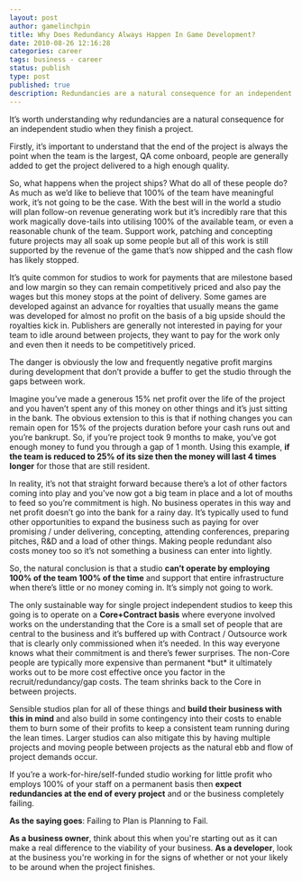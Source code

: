 ```yaml
---
layout: post
author: gamelinchpin
title: Why Does Redundancy Always Happen In Game Development?
date: 2010-08-26 12:16:28
categories: career
tags: business - career
status: publish
type: post
published: true
description: Redundancies are a natural consequence for an independent studio when they finish a project. What happens when the project ships? What do all of these people do? As much as we’d like to believe that 100% of the team have meaningful work, it’s not going to be the case.
---
```

It’s worth understanding why redundancies are a natural consequence for
an independent studio when they finish a project.

Firstly, it’s important to understand that the end of the project is
always the point when the team is the largest, QA come onboard, people
are generally added to get the project delivered to a high enough
quality.

So, what happens when the project ships? What do all of these people do?
As much as we’d like to believe that 100% of the team have meaningful
work, it’s not going to be the case.
 With the best will in the world a studio will plan follow-on revenue
generating work but it’s incredibly rare that this work magically
dove-tails into utilising 100% of the available team, or even a
reasonable chunk of the team. Support work, patching and concepting
future projects may all soak up some people but all of this work is
still supported by the revenue of the game that’s now shipped and the
cash flow has likely stopped.

It’s quite common for studios to work for payments that are milestone
based and low margin so they can remain competitively priced and also
pay the wages but this money stops at the point of delivery. Some games
are developed against an advance for royalties that usually means the
game was developed for almost no profit on the basis of a big upside
should the royalties kick in.
 Publishers are generally not interested in paying for your team to idle
around between projects, they want to pay for the work only and even
then it needs to be competitively priced.

The danger is obviously the low and frequently negative profit margins
during development that don’t provide a buffer to get the studio through
the gaps between work.

Imagine you’ve made a generous 15% net profit over the life of the
project and you haven’t spent any of this money on other things and it’s
just sitting in the bank. The obvious extension to this is that if
nothing changes you can remain open for 15% of the projects duration
before your cash runs out and you’re bankrupt. So, if you’re project
took 9 months to make, you’ve got enough money to fund you through a gap
of 1 month. Using this example, **if the team is reduced to 25% of its
size then the money will last 4 times longer** for those that are still
resident.

In reality, it’s not that straight forward because there’s a lot of
other factors coming into play and you’ve now got a big team in place
and a lot of mouths to feed so you’re commitment is high. No business
operates in this way and net profit doesn’t go into the bank for a rainy
day. It’s typically used to fund other opportunities to expand the
business such as paying for over promising / under delivering,
concepting, attending conferences, preparing pitches, R&D and a load of
other things. Making people redundant also costs money too so it’s not
something a business can enter into lightly.

So, the natural conclusion is that a studio **can’t operate by employing
100% of the team 100% of the time** and support that entire
infrastructure when there’s little or no money coming in. It’s simply
not going to work.

The only sustainable way for single project independent studios to keep
this going is to operate on a **Core+Contract basis** where everyone
involved works on the understanding that the Core is a small set of
people that are central to the business and it’s buffered up with
Contract / Outsource work that is clearly only commissioned when it’s
needed. In this way everyone knows what their commitment is and there’s
fewer surprises. The non-Core people are typically more expensive than
permanent \*but\* it ultimately works out to be more cost effective once
you factor in the recruit/redundancy/gap costs. The team shrinks back to
the Core in between projects.

Sensible studios plan for all of these things and **build their business
with this in mind** and also build in some contingency into their costs
to enable them to burn some of their profits to keep a consistent team
running during the lean times. Larger studios can also mitigate this by
having multiple projects and moving people between projects as the
natural ebb and flow of project demands occur.

If you’re a work-for-hire/self-funded studio working for little profit
who employs 100% of your staff on a permanent basis then **expect
redundancies at the end of every project** and or the business
completely failing.

**As the saying goes**: Failing to Plan is Planning to Fail.

**As a business owner**, think about this when you're starting out as it
can make a real difference to the viability of your business.
 **As a developer**, look at the business you're working in for the
signs of whether or not your likely to be around when the project
finishes.
